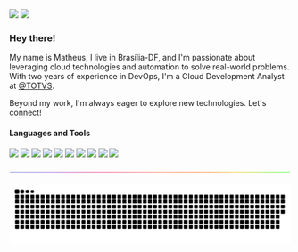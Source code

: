 <div>
<a href = "mailto:mattborgesdev@gmail.com"><img loading="lazy" src="https://img.shields.io/badge/Gmail-D14836?style=for-the-badge&logo=gmail&logoColor=white" target="_blank"></a>
<a href="https://www.linkedin.com/in/mattborgesdev" target="_blank"><img loading="lazy" src="https://img.shields.io/badge/-LinkedIn-%230077B5?style=for-the-badge&logo=linkedin&logoColor=white" target="_blank"></a>   
</div>

### Hey there!

My name is Matheus, I live in Brasília-DF, and I'm passionate about leveraging cloud technologies and automation to solve real-world problems. With two years of experience in DevOps, I'm a Cloud Development Analyst at <a href="https://www.totvs.com">@TOTVS</a>.

Beyond my work, I'm always eager to explore new technologies. Let's connect!

#### Languages and Tools

<code><img height="40" src="https://cdn.jsdelivr.net/gh/devicons/devicon@latest/icons/powershell/powershell-original.svg" /></code>
<code><img height="40" src="https://user-images.githubusercontent.com/75685022/186163773-96a452e4-b570-4e5f-84e2-c591c8b0adbe.png" /></code>
<code><img height="40" src="https://cdn.jsdelivr.net/gh/devicons/devicon@latest/icons/kubernetes/kubernetes-original.svg" /></code>
<code><img height="40" src="https://cdn.jsdelivr.net/gh/devicons/devicon@latest/icons/docker/docker-original.svg" /></code>
<code><img height="40" src="https://cdn.jsdelivr.net/gh/devicons/devicon@latest/icons/terraform/terraform-original.svg" /></code>
<code><img height="40" src="https://cdn.jsdelivr.net/gh/devicons/devicon@latest/icons/amazonwebservices/amazonwebservices-plain-wordmark.svg" /></code>
<code><img height="40" src="https://cdn.jsdelivr.net/gh/devicons/devicon@latest/icons/googlecloud/googlecloud-original.svg" /></code>
<code><img height="40" src="https://cdn.jsdelivr.net/gh/devicons/devicon@latest/icons/windows11/windows11-original.svg" /></code>
<code><img height="40" src="https://cdn.jsdelivr.net/gh/devicons/devicon@latest/icons/linux/linux-original.svg" /></code>
<code><img height="40" src="https://cdn.jsdelivr.net/gh/devicons/devicon@latest/icons/figma/figma-original.svg" /></code>
<br/>

<img align="center" src="https://github.com/mattborgesdev/mattborgesdev/blob/main/images/rainbow-line.png">

![snake game](https://github.com/mattborgesdev/mattborgesdev/blob/main/animations/github-contribution-grid-snake.svg)
